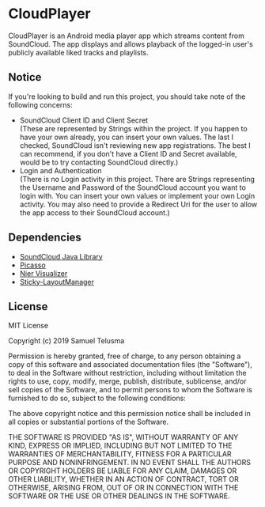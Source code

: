 # CloudPlayer
CloudPlayer is an Android media player app which streams content from SoundCloud. The app displays and allows playback of the logged-in user's publicly available liked tracks and playlists.

## Notice
If you're looking to build and run this project, you should take note of the following concerns:
- SoundCloud Client ID and Client Secret
<br/>(These are represented by Strings within the project. If you happen to have your own already, you can insert your own values. The last I checked, SoundCloud isn't reviewing new app registrations. The best I can recommend, if you don't have a Client ID and Secret available, would be to try contacting SoundCloud directly.)
- Login and Authentication
<br/>(There is no Login activity in this project. There are Strings representing the Username and Password of the SoundCloud account you want to login with. You can insert your own values or implement your own Login activity. You may also need to provide a Redirect Uri for the user to allow the app access to their SoundCloud account.)

## Dependencies
- [SoundCloud Java Library](https://github.com/nok/soundcloud-java-library)
- [Picasso](https://github.com/square/picasso)
- [Nier Visualizer](https://github.com/bogerchan/Nier-Visualizer)
- [Sticky-LayoutManager](https://github.com/qiujayen/sticky-layoutmanager)

## License
MIT License

Copyright (c) 2019 Samuel Telusma

Permission is hereby granted, free of charge, to any person obtaining a copy
of this software and associated documentation files (the "Software"), to deal
in the Software without restriction, including without limitation the rights
to use, copy, modify, merge, publish, distribute, sublicense, and/or sell
copies of the Software, and to permit persons to whom the Software is
furnished to do so, subject to the following conditions:

The above copyright notice and this permission notice shall be included in all
copies or substantial portions of the Software.

THE SOFTWARE IS PROVIDED "AS IS", WITHOUT WARRANTY OF ANY KIND, EXPRESS OR
IMPLIED, INCLUDING BUT NOT LIMITED TO THE WARRANTIES OF MERCHANTABILITY,
FITNESS FOR A PARTICULAR PURPOSE AND NONINFRINGEMENT. IN NO EVENT SHALL THE
AUTHORS OR COPYRIGHT HOLDERS BE LIABLE FOR ANY CLAIM, DAMAGES OR OTHER
LIABILITY, WHETHER IN AN ACTION OF CONTRACT, TORT OR OTHERWISE, ARISING FROM,
OUT OF OR IN CONNECTION WITH THE SOFTWARE OR THE USE OR OTHER DEALINGS IN THE
SOFTWARE.
